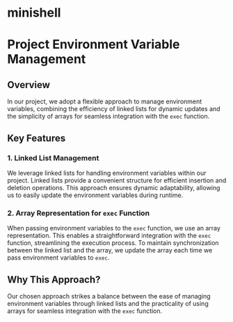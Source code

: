 # minishell

# Project Environment Variable Management

## Overview

In our project, we adopt a flexible approach to manage environment variables, combining the efficiency of linked lists for dynamic updates and the simplicity of arrays for seamless integration with the `exec` function.

## Key Features

### 1. Linked List Management

We leverage linked lists for handling environment variables within our project. Linked lists provide a convenient structure for efficient insertion and deletion operations. This approach ensures dynamic adaptability, allowing us to easily update the environment variables during runtime.

### 2. Array Representation for `exec` Function

When passing environment variables to the `exec` function, we use an array representation. This enables a straightforward integration with the `exec` function, streamlining the execution process. To maintain synchronization between the linked list and the array, we update the array each time we pass environment variables to `exec`.

## Why This Approach?

Our chosen approach strikes a balance between the ease of managing environment variables through linked lists and the practicality of using arrays for seamless integration with the `exec` function.

